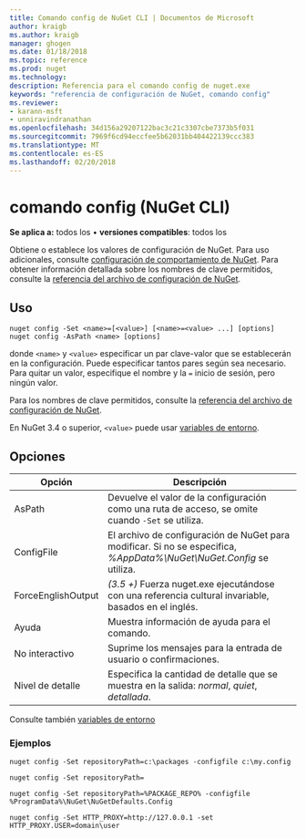 ```yaml
---
title: Comando config de NuGet CLI | Documentos de Microsoft
author: kraigb
ms.author: kraigb
manager: ghogen
ms.date: 01/18/2018
ms.topic: reference
ms.prod: nuget
ms.technology: 
description: Referencia para el comando config de nuget.exe
keywords: "referencia de configuración de NuGet, comando config"
ms.reviewer:
- karann-msft
- unniravindranathan
ms.openlocfilehash: 34d156a29207122bac3c21c3307cbe7373b5f031
ms.sourcegitcommit: 7969f6cd94eccfee5b62031bb404422139ccc383
ms.translationtype: MT
ms.contentlocale: es-ES
ms.lasthandoff: 02/20/2018
---
```

# <a name="config-command-nuget-cli"></a>comando config (NuGet CLI)

**Se aplica a:** todos los &bullet; **versiones compatibles**: todos los

Obtiene o establece los valores de configuración de NuGet. Para uso adicionales, consulte [configuración de comportamiento de NuGet](../consume-packages/configuring-nuget-behavior.md). Para obtener información detallada sobre los nombres de clave permitidos, consulte la [referencia del archivo de configuración de NuGet](../reference/nuget-config-file.md).

## <a name="usage"></a>Uso

```cli
nuget config -Set <name>=[<value>] [<name>=<value> ...] [options]
nuget config -AsPath <name> [options]
```

donde `<name>` y `<value>` especificar un par clave-valor que se establecerán en la configuración. Puede especificar tantos pares según sea necesario. Para quitar un valor, especifique el nombre y la `=` inicio de sesión, pero ningún valor.

Para los nombres de clave permitidos, consulte la [referencia del archivo de configuración de NuGet](../reference/nuget-config-file.md).

En NuGet 3.4 o superior, `<value>` puede usar [variables de entorno](cli-ref-environment-variables.md).

## <a name="options"></a>Opciones

| Opción | Descripción |
| --- | --- |
| AsPath | Devuelve el valor de la configuración como una ruta de acceso, se omite cuando `-Set` se utiliza. |
| ConfigFile | El archivo de configuración de NuGet para modificar. Si no se especifica, *%AppData%\NuGet\NuGet.Config* se utiliza. |
| ForceEnglishOutput | *(3.5 +)*  Fuerza nuget.exe ejecutándose con una referencia cultural invariable, basados en el inglés. |
| Ayuda | Muestra información de ayuda para el comando. |
| No interactivo | Suprime los mensajes para la entrada de usuario o confirmaciones. |
| Nivel de detalle | Especifica la cantidad de detalle que se muestra en la salida: *normal*, *quiet*, *detallada*. |

Consulte también [variables de entorno](cli-ref-environment-variables.md)

### <a name="examples"></a>Ejemplos

```cli
nuget config -Set repositoryPath=c:\packages -configfile c:\my.config

nuget config -Set repositoryPath=

nuget config -Set repositoryPath=%PACKAGE_REPO% -configfile %ProgramData%\NuGet\NuGetDefaults.Config

nuget config -Set HTTP_PROXY=http://127.0.0.1 -set HTTP_PROXY.USER=domain\user
```
